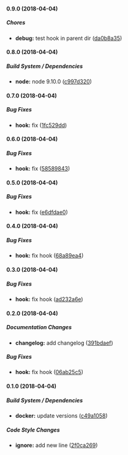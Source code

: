 #### 0.9.0 (2018-04-04)

##### Chores

* **debug:**  test hook in parent dir ([da0b8a35](https://github.com/SkeLLLa/docker-node-opencv-dlib-ffmpeg/commit/da0b8a3505ad26d3e21722da583350a76965db31))

#### 0.8.0 (2018-04-04)

##### Build System / Dependencies

* **node:**  node 9.10.0 ([c997d320](https://github.com/SkeLLLa/docker-node-opencv-dlib-ffmpeg/commit/c997d3208ef284e8c5e73a6f60f7e5e9e244c860))

#### 0.7.0 (2018-04-04)

##### Bug Fixes

* **hook:**  fix ([1fc529dd](https://github.com/SkeLLLa/docker-node-opencv-dlib-ffmpeg/commit/1fc529dd1426049cab0ab16f84e6a1caee4ff40a))

#### 0.6.0 (2018-04-04)

##### Bug Fixes

* **hook:**  fix ([58589843](https://github.com/SkeLLLa/docker-node-opencv-dlib-ffmpeg/commit/58589843a194ec60ee25922b1c1d2eb01a4881f3))

#### 0.5.0 (2018-04-04)

##### Bug Fixes

* **hook:**  fix ([e6dfdae0](https://github.com/SkeLLLa/docker-node-opencv-dlib-ffmpeg/commit/e6dfdae09952b5d89ecca61afa07fbd73fab483d))

#### 0.4.0 (2018-04-04)

##### Bug Fixes

* **hook:**  fix hook ([68a89ea4](https://github.com/SkeLLLa/docker-node-opencv-dlib-ffmpeg/commit/68a89ea4e49c6711d294ae05390730bfa4fab29d))

#### 0.3.0 (2018-04-04)

##### Bug Fixes

* **hook:**  fix hook ([ad232a6e](https://github.com/SkeLLLa/docker-node-opencv-dlib-ffmpeg/commit/ad232a6e354e221b6bba13110fee3a096363a815))

#### 0.2.0 (2018-04-04)

##### Documentation Changes

* **changelog:**  add changelog ([391bdaef](https://github.com/SkeLLLa/docker-node-opencv-dlib-ffmpeg/commit/391bdaef7b7e7b7c8a84d46bf90199b1e4e30a7f))

##### Bug Fixes

* **hook:**  fix hook ([06ab25c5](https://github.com/SkeLLLa/docker-node-opencv-dlib-ffmpeg/commit/06ab25c50172dcdc72e1f43b526067d78c73ebcd))

#### 0.1.0 (2018-04-04)

##### Build System / Dependencies

* **docker:**  update versions ([c49a1058](https://github.com/SkeLLLa/docker-node-opencv-dlib-ffmpeg/commit/c49a105828454aece99d9dd7fe52fef935d6bd76))

##### Code Style Changes

* **ignore:**  add new line ([2f0ca269](https://github.com/SkeLLLa/docker-node-opencv-dlib-ffmpeg/commit/2f0ca269e946e4c9adc91173177a562ef3e3e1e9))

